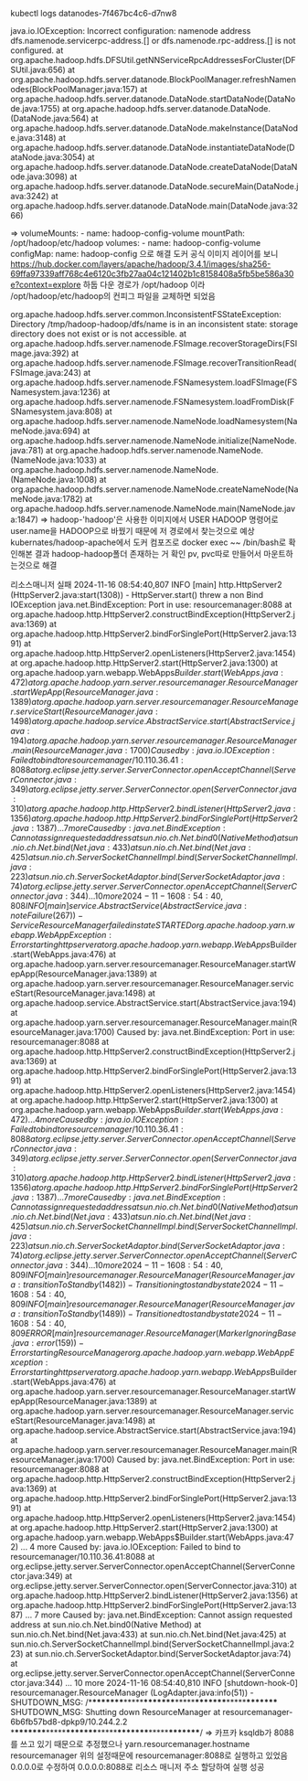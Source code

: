 kubectl logs datanodes-7f467bc4c6-d7nw8

java.io.IOException: Incorrect configuration: namenode address dfs.namenode.servicerpc-address.[] or dfs.namenode.rpc-address.[] is not configured.
at org.apache.hadoop.hdfs.DFSUtil.getNNServiceRpcAddressesForCluster(DFSUtil.java:656)
at org.apache.hadoop.hdfs.server.datanode.BlockPoolManager.refreshNamenodes(BlockPoolManager.java:157)
at org.apache.hadoop.hdfs.server.datanode.DataNode.startDataNode(DataNode.java:1755)
at org.apache.hadoop.hdfs.server.datanode.DataNode.<init>(DataNode.java:564)
at org.apache.hadoop.hdfs.server.datanode.DataNode.makeInstance(DataNode.java:3148)
at org.apache.hadoop.hdfs.server.datanode.DataNode.instantiateDataNode(DataNode.java:3054)
at org.apache.hadoop.hdfs.server.datanode.DataNode.createDataNode(DataNode.java:3098)
at org.apache.hadoop.hdfs.server.datanode.DataNode.secureMain(DataNode.java:3242)
at org.apache.hadoop.hdfs.server.datanode.DataNode.main(DataNode.java:3266)

=> volumeMounts: - name: hadoop-config-volume
mountPath: /opt/hadoop/etc/hadoop
volumes: - name: hadoop-config-volume
configMap:
name: hadoop-config
으로 해결
도커 공식 이미지 레이어를 보니
https://hub.docker.com/layers/apache/hadoop/3.4.1/images/sha256-69ffa97339aff768c4e6120c3fb27aa04c121402b1c8158408a5fb5be586a30e?context=explore
하둡 다운 경로가 /opt/hadoop 이라 /opt/hadoop/etc/hadoop의 컨피그 파일을 교체하면 되었음

org.apache.hadoop.hdfs.server.common.InconsistentFSStateException: Directory /tmp/hadoop-hadoop/dfs/name is in an inconsistent state: storage directory does not exist or is not accessible.
at org.apache.hadoop.hdfs.server.namenode.FSImage.recoverStorageDirs(FSImage.java:392)
at org.apache.hadoop.hdfs.server.namenode.FSImage.recoverTransitionRead(FSImage.java:243)
at org.apache.hadoop.hdfs.server.namenode.FSNamesystem.loadFSImage(FSNamesystem.java:1236)
at org.apache.hadoop.hdfs.server.namenode.FSNamesystem.loadFromDisk(FSNamesystem.java:808)
at org.apache.hadoop.hdfs.server.namenode.NameNode.loadNamesystem(NameNode.java:694)
at org.apache.hadoop.hdfs.server.namenode.NameNode.initialize(NameNode.java:781)
at org.apache.hadoop.hdfs.server.namenode.NameNode.<init>(NameNode.java:1033)
at org.apache.hadoop.hdfs.server.namenode.NameNode.<init>(NameNode.java:1008)
at org.apache.hadoop.hdfs.server.namenode.NameNode.createNameNode(NameNode.java:1782)
at org.apache.hadoop.hdfs.server.namenode.NameNode.main(NameNode.java:1847)
=> hadoop-'hadoop'은 사용한 이미지에서 USER HADOOP 명령어로 user.name을 HADOOP으로 바꿨기 때문에 저 경로에서 찾는것으로 예상
kubernates/hadoop-apache에서 도커 컴포즈로 docker exec ~~ /bin/bash로 확인해본 결과
hadoop-hadoop폴더 존재하는 거 확인
pv, pvc따로 만들어서 마운트하는것으로 해결

리소스매니저 실패
2024-11-16 08:54:40,807 INFO [main] http.HttpServer2 (HttpServer2.java:start(1308)) - HttpServer.start() threw a non Bind IOException
java.net.BindException: Port in use: resourcemanager:8088
at org.apache.hadoop.http.HttpServer2.constructBindException(HttpServer2.java:1369)
at org.apache.hadoop.http.HttpServer2.bindForSinglePort(HttpServer2.java:1391)
at org.apache.hadoop.http.HttpServer2.openListeners(HttpServer2.java:1454)
at org.apache.hadoop.http.HttpServer2.start(HttpServer2.java:1300)
at org.apache.hadoop.yarn.webapp.WebApps$Builder.start(WebApps.java:472)
        at org.apache.hadoop.yarn.server.resourcemanager.ResourceManager.startWepApp(ResourceManager.java:1389)
        at org.apache.hadoop.yarn.server.resourcemanager.ResourceManager.serviceStart(ResourceManager.java:1498)
        at org.apache.hadoop.service.AbstractService.start(AbstractService.java:194)
        at org.apache.hadoop.yarn.server.resourcemanager.ResourceManager.main(ResourceManager.java:1700)
Caused by: java.io.IOException: Failed to bind to resourcemanager/10.110.36.41:8088
        at org.eclipse.jetty.server.ServerConnector.openAcceptChannel(ServerConnector.java:349)
        at org.eclipse.jetty.server.ServerConnector.open(ServerConnector.java:310)
        at org.apache.hadoop.http.HttpServer2.bindListener(HttpServer2.java:1356)
        at org.apache.hadoop.http.HttpServer2.bindForSinglePort(HttpServer2.java:1387)
        ... 7 more
Caused by: java.net.BindException: Cannot assign requested address
        at sun.nio.ch.Net.bind0(Native Method)
        at sun.nio.ch.Net.bind(Net.java:433)
        at sun.nio.ch.Net.bind(Net.java:425)
        at sun.nio.ch.ServerSocketChannelImpl.bind(ServerSocketChannelImpl.java:223)
        at sun.nio.ch.ServerSocketAdaptor.bind(ServerSocketAdaptor.java:74)
        at org.eclipse.jetty.server.ServerConnector.openAcceptChannel(ServerConnector.java:344)
        ... 10 more
2024-11-16 08:54:40,808 INFO  [main] service.AbstractService (AbstractService.java:noteFailure(267)) - Service ResourceManager failed in state STARTED
org.apache.hadoop.yarn.webapp.WebAppException: Error starting http server
        at org.apache.hadoop.yarn.webapp.WebApps$Builder.start(WebApps.java:476)
at org.apache.hadoop.yarn.server.resourcemanager.ResourceManager.startWepApp(ResourceManager.java:1389)
at org.apache.hadoop.yarn.server.resourcemanager.ResourceManager.serviceStart(ResourceManager.java:1498)
at org.apache.hadoop.service.AbstractService.start(AbstractService.java:194)
at org.apache.hadoop.yarn.server.resourcemanager.ResourceManager.main(ResourceManager.java:1700)
Caused by: java.net.BindException: Port in use: resourcemanager:8088
at org.apache.hadoop.http.HttpServer2.constructBindException(HttpServer2.java:1369)
at org.apache.hadoop.http.HttpServer2.bindForSinglePort(HttpServer2.java:1391)
at org.apache.hadoop.http.HttpServer2.openListeners(HttpServer2.java:1454)
at org.apache.hadoop.http.HttpServer2.start(HttpServer2.java:1300)
at org.apache.hadoop.yarn.webapp.WebApps$Builder.start(WebApps.java:472)
        ... 4 more
Caused by: java.io.IOException: Failed to bind to resourcemanager/10.110.36.41:8088
        at org.eclipse.jetty.server.ServerConnector.openAcceptChannel(ServerConnector.java:349)
        at org.eclipse.jetty.server.ServerConnector.open(ServerConnector.java:310)
        at org.apache.hadoop.http.HttpServer2.bindListener(HttpServer2.java:1356)
        at org.apache.hadoop.http.HttpServer2.bindForSinglePort(HttpServer2.java:1387)
        ... 7 more
Caused by: java.net.BindException: Cannot assign requested address
        at sun.nio.ch.Net.bind0(Native Method)
        at sun.nio.ch.Net.bind(Net.java:433)
        at sun.nio.ch.Net.bind(Net.java:425)
        at sun.nio.ch.ServerSocketChannelImpl.bind(ServerSocketChannelImpl.java:223)
        at sun.nio.ch.ServerSocketAdaptor.bind(ServerSocketAdaptor.java:74)
        at org.eclipse.jetty.server.ServerConnector.openAcceptChannel(ServerConnector.java:344)
        ... 10 more
2024-11-16 08:54:40,809 INFO  [main] resourcemanager.ResourceManager (ResourceManager.java:transitionToStandby(1482)) - Transitioning to standby state
2024-11-16 08:54:40,809 INFO  [main] resourcemanager.ResourceManager (ResourceManager.java:transitionToStandby(1489)) - Transitioned to standby state
2024-11-16 08:54:40,809 ERROR [main] resourcemanager.ResourceManager (MarkerIgnoringBase.java:error(159)) - Error starting ResourceManager
org.apache.hadoop.yarn.webapp.WebAppException: Error starting http server
        at org.apache.hadoop.yarn.webapp.WebApps$Builder.start(WebApps.java:476)
at org.apache.hadoop.yarn.server.resourcemanager.ResourceManager.startWepApp(ResourceManager.java:1389)
at org.apache.hadoop.yarn.server.resourcemanager.ResourceManager.serviceStart(ResourceManager.java:1498)
at org.apache.hadoop.service.AbstractService.start(AbstractService.java:194)
at org.apache.hadoop.yarn.server.resourcemanager.ResourceManager.main(ResourceManager.java:1700)
Caused by: java.net.BindException: Port in use: resourcemanager:8088
at org.apache.hadoop.http.HttpServer2.constructBindException(HttpServer2.java:1369)
at org.apache.hadoop.http.HttpServer2.bindForSinglePort(HttpServer2.java:1391)
at org.apache.hadoop.http.HttpServer2.openListeners(HttpServer2.java:1454)
at org.apache.hadoop.http.HttpServer2.start(HttpServer2.java:1300)
at org.apache.hadoop.yarn.webapp.WebApps$Builder.start(WebApps.java:472)
... 4 more
Caused by: java.io.IOException: Failed to bind to resourcemanager/10.110.36.41:8088
at org.eclipse.jetty.server.ServerConnector.openAcceptChannel(ServerConnector.java:349)
at org.eclipse.jetty.server.ServerConnector.open(ServerConnector.java:310)
at org.apache.hadoop.http.HttpServer2.bindListener(HttpServer2.java:1356)
at org.apache.hadoop.http.HttpServer2.bindForSinglePort(HttpServer2.java:1387)
... 7 more
Caused by: java.net.BindException: Cannot assign requested address
at sun.nio.ch.Net.bind0(Native Method)
at sun.nio.ch.Net.bind(Net.java:433)
at sun.nio.ch.Net.bind(Net.java:425)
at sun.nio.ch.ServerSocketChannelImpl.bind(ServerSocketChannelImpl.java:223)
at sun.nio.ch.ServerSocketAdaptor.bind(ServerSocketAdaptor.java:74)
at org.eclipse.jetty.server.ServerConnector.openAcceptChannel(ServerConnector.java:344)
... 10 more
2024-11-16 08:54:40,810 INFO [shutdown-hook-0] resourcemanager.ResourceManager (LogAdapter.java:info(51)) - SHUTDOWN_MSG:
/\***\*\*\*\*\*\*\***\*\*\*\*\***\*\*\*\*\*\*\***\*\*\*\*\***\*\*\*\*\*\*\***\*\*\*\*\***\*\*\*\*\*\*\***
SHUTDOWN_MSG: Shutting down ResourceManager at resourcemanager-6b6fb57bd8-dpkp9/10.244.2.2 \***\*\*\*\*\*\*\***\*\*\*\*\***\*\*\*\*\*\*\***\*\*\*\*\***\*\*\*\*\*\*\***\*\*\*\*\***\*\*\*\*\*\*\***/
=> 카프카 ksqldb가 8088를 쓰고 있기 때문으로 추정했으나
<property>
<name>yarn.resourcemanager.hostname</name>
<value>resourcemanager</value>
</property>
위의 설정때문에
resourcemanager:8088로 실행하고 있었음
<value>0.0.0.0</value>로 수정하여 0.0.0.0:8088로 리소스 매니저 주소 할당하여 실행 성공
